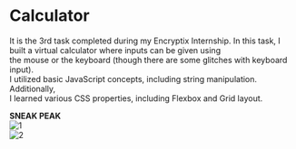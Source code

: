 # Calculator
It is the 3rd task completed during my Encryptix Internship. In this task, I built a virtual calculator where inputs can be given using <br>
the mouse or the keyboard (though there are some glitches with keyboard input).<br>
I utilized basic JavaScript concepts, including string manipulation. Additionally,<br>
I learned various CSS properties, including Flexbox and Grid layout.

<b>SNEAK PEAK</b>
<br>
![1](https://github.com/user-attachments/assets/49b30b93-d2e5-4706-9f48-71cab65bfc90)
<br>
![2](https://github.com/user-attachments/assets/161b7fb8-ad66-4e2a-a1d2-73024df2a7d9)
